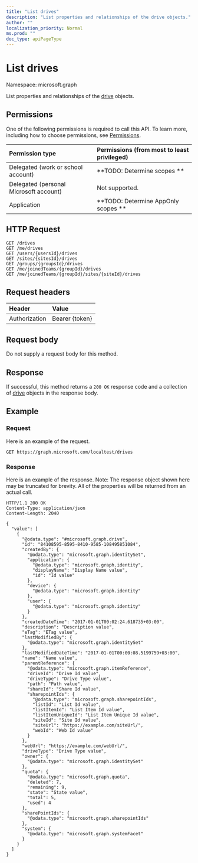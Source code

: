 ```yaml
---
title: "List drives"
description: "List properties and relationships of the drive objects."
author: ""
localization_priority: Normal
ms.prod: ""
doc_type: apiPageType
---
```


# List drives

Namespace: microsoft.graph

List properties and relationships of the [drive](../resources/drive.md) objects.

## Permissions
One of the following permissions is required to call this API. To learn more, including how to choose permissions, see [Permissions](/concepts/permissions-reference.md).

|Permission type|Permissions (from most to least privileged)|
|:---|:---|
|Delegated (work or school account)|**TODO: Determine scopes **|
|Delegated (personal Microsoft account)|Not supported.|
|Application|**TODO: Determine AppOnly scopes **|

## HTTP Request
<!-- {
  "blockType": "ignored"
}
-->
``` http
GET /drives
GET /me/drives
GET /users/{usersId}/drives
GET /sites/{sitesId}/drives
GET /groups/{groupsId}/drives
GET /me/joinedTeams/{groupId}/drives
GET /me/joinedTeams/{groupId}/sites/{siteId}/drives
```

## Request headers
|Header|Value|
|:---|:---|
|Authorization|Bearer {token}|

## Request body
Do not supply a request body for this method.

## Response
If successful, this method returns a `200 OK` response code and a collection of [drive](../resources/drive.md) objects in the response body.

## Example

### Request
Here is an example of the request.
<!-- {
  "blockType": "request",
  "name": "get_drive"
}
-->
``` http
GET https://graph.microsoft.com/localtest/drives
```

### Response
Here is an example of the response. Note: The response object shown here may be truncated for brevity. All of the properties will be returned from an actual call.
<!-- {
  "blockType": "response",
  "truncated": true,
  "@odata.type": "collection(microsoft.graph.drive)"
}
-->
``` http
HTTP/1.1 200 OK
Content-Type: application/json
Content-Length: 2040

{
  "value": [
    {
      "@odata.type": "#microsoft.graph.drive",
      "id": "84108595-8595-8410-9585-108495851084",
      "createdBy": {
        "@odata.type": "microsoft.graph.identitySet",
        "application": {
          "@odata.type": "microsoft.graph.identity",
          "displayName": "Display Name value",
          "id": "Id value"
        },
        "device": {
          "@odata.type": "microsoft.graph.identity"
        },
        "user": {
          "@odata.type": "microsoft.graph.identity"
        }
      },
      "createdDateTime": "2017-01-01T00:02:24.618735+03:00",
      "description": "Description value",
      "eTag": "ETag value",
      "lastModifiedBy": {
        "@odata.type": "microsoft.graph.identitySet"
      },
      "lastModifiedDateTime": "2017-01-01T00:00:08.5199759+03:00",
      "name": "Name value",
      "parentReference": {
        "@odata.type": "microsoft.graph.itemReference",
        "driveId": "Drive Id value",
        "driveType": "Drive Type value",
        "path": "Path value",
        "shareId": "Share Id value",
        "sharepointIds": {
          "@odata.type": "microsoft.graph.sharepointIds",
          "listId": "List Id value",
          "listItemId": "List Item Id value",
          "listItemUniqueId": "List Item Unique Id value",
          "siteId": "Site Id value",
          "siteUrl": "https://example.com/siteUrl/",
          "webId": "Web Id value"
        }
      },
      "webUrl": "https://example.com/webUrl/",
      "driveType": "Drive Type value",
      "owner": {
        "@odata.type": "microsoft.graph.identitySet"
      },
      "quota": {
        "@odata.type": "microsoft.graph.quota",
        "deleted": 7,
        "remaining": 9,
        "state": "State value",
        "total": 5,
        "used": 4
      },
      "sharePointIds": {
        "@odata.type": "microsoft.graph.sharepointIds"
      },
      "system": {
        "@odata.type": "microsoft.graph.systemFacet"
      }
    }
  ]
}
```

